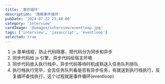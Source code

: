 ```yaml
---
title: '事件循环'
description: '理解事件循环'
pubDate: '2024-07-22 23:40:00'
category: 'interview'
cardImage: '@images/interview/eventloop.jpg'
tags: ['interview', 'javascript', 'eventloop']
selected: true
---
```


1. js 是单线程，防止代码阻塞，把代码分为同步和异步
2. 同步代码给 js 引擎，异步代码给宿主环境
3. 同步代码放入执行栈中，异步代码等待时机成熟送入任务队列排队
4. 执行栈执行完毕，会去任务队列看是否有异步任务，有就送到执行栈执行，反复循环查找执行，这个过程就是事件循环(eventloop)
